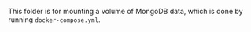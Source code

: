 This folder is for mounting a volume of MongoDB data, which is done by running `docker-compose.yml`.